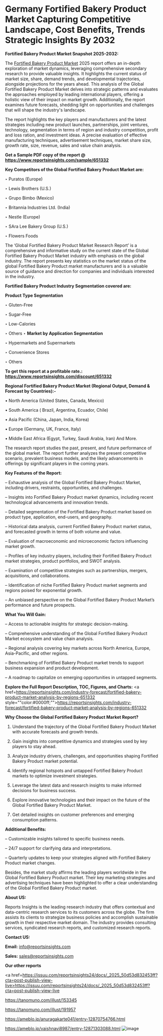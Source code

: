 # Germany Fortified Bakery Product Market Capturing Competitive Landscape, Cost Benefits, Trends Strategic Insights By 2032

<strong>Fortified Bakery Product Market Snapshot 2025-2032:</strong>

The <a href=https://www.reportsinsights.com/sample/651332>Fortified Bakery Product Market</a> 2025 report offers an in-depth exploration of market dynamics, leveraging comprehensive secondary research to provide valuable insights. It highlights the current status of market size, share, demand trends, and developmental trajectories, alongside projections for the years ahead. This analysis of the Global Fortified Bakery Product Market delves into strategic patterns and evaluates the approaches employed by leading international players, offering a holistic view of their impact on market growth. Additionally, the report examines future forecasts, shedding light on opportunities and challenges that will shape the industry's landscape.

The report highlights the key players and manufacturers and the latest strategies including new product launches, partnerships, joint ventures, technology, segmentation in terms of region and industry competition, profit and loss ration, and investment ideas. A precise evaluation of effective manufacturing techniques, advertisement techniques, market share size, growth rate, size, revenue, sales and value chain analysis.

<strong>Get a Sample PDF copy of the report @ <a href=https://www.reportsinsights.com/sample/651332 style=color:#0000ff;>https://www.reportsinsights.com/sample/651332</a></strong>

<strong>Key Competitors of the Global Fortified Bakery Product Market are:</strong>

‣ Puratos (Europe)

‣ Lewis Brothers (U.S.)

‣ Grupo Bimbo (Mexico)

‣ Britannia Industries Ltd. (India)

‣ Nestle (Europe)

‣ SAra Lee Bakery Group (U.S.)

‣ Flowers Foods

The ‘Global Fortified Bakery Product Market Research Report’ is a comprehensive and informative study on the current state of the Global Fortified Bakery Product Market industry with emphasis on the global industry. The report presents key statistics on the market status of the global Fortified Bakery Product market manufacturers and is a valuable source of guidance and direction for companies and individuals interested in the industry.

<strong>Fortified Bakery Product Industry Segmentation covered are:</strong>

<strong>Product Type Segmentation</strong>

‣ Gluten-Free

‣ Sugar-Free

‣ Low-Calories

‣ Others
‣ 
<strong>Market by Application Segmentation</strong>

‣ Hypermarkets and Supermarkets

‣ Convenience Stores

‣ Others

<strong>To get this report at a profitable rate.: <a href=https://www.reportsinsights.com/discount/651332 style=color:#0000ff;>https://www.reportsinsights.com/discount/651332</a></strong>

<strong>Regional Fortified Bakery Product Market (Regional Output, Demand &amp; Forecast by Countries):-</strong>

• North America (United States, Canada, Mexico)

• South America ( Brazil, Argentina, Ecuador, Chile)

• Asia Pacific (China, Japan, India, Korea)

• Europe (Germany, UK, France, Italy)

• Middle East Africa (Egypt, Turkey, Saudi Arabia, Iran) And More.

The research report studies the past, present, and future performance of the global market. The report further analyzes the present competitive scenario, prevalent business models, and the likely advancements in offerings by significant players in the coming years.

<strong>Key Features of the Report:</strong>

– Exhaustive analysis of the Global Fortified Bakery Product Market, including drivers, restraints, opportunities, and challenges.

– Insights into Fortified Bakery Product market dynamics, including recent technological advancements and innovation trends.

– Detailed segmentation of the Fortified Bakery Product market based on product type, application, end-users, and geography.

– Historical data analysis, current Fortified Bakery Product market status, and forecasted growth in terms of both volume and value.

– Evaluation of macroeconomic and microeconomic factors influencing market growth.

– Profiles of key industry players, including their Fortified Bakery Product market strategies, product portfolios, and SWOT analysis.

– Examination of competitive strategies such as partnerships, mergers, acquisitions, and collaborations.

– Identification of niche Fortified Bakery Product market segments and regions poised for exponential growth.

– An unbiased perspective on the Global Fortified Bakery Product Market’s performance and future prospects.

<strong>What You Will Gain:</strong>

– Access to actionable insights for strategic decision-making.

– Comprehensive understanding of the Global Fortified Bakery Product Market ecosystem and value chain analysis.

– Regional analysis covering key markets across North America, Europe, Asia-Pacific, and other regions.

– Benchmarking of Fortified Bakery Product market trends to support business expansion and product development.

– A roadmap to capitalize on emerging opportunities in untapped segments.

<strong>Explore the Full Report Description, TOC, Figures, and Charts:</strong>
<a href=https://reportsinsights.com/industry-forecast/fortified-bakery-product-market-analysis-by-regions-651332 style=""color:#0000ff;"">https://reportsinsights.com/industry-forecast/fortified-bakery-product-market-analysis-by-regions-651332</a>

<strong>Why Choose the Global Fortified Bakery Product Market Report?</strong>

1. Understand the trajectory of the Global Fortified Bakery Product Market with accurate forecasts and growth trends.

2. Gain insights into competitive dynamics and strategies used by key players to stay ahead.

3. Analyze industry drivers, challenges, and opportunities shaping Fortified Bakery Product market potential.

4. Identify regional hotspots and untapped Fortified Bakery Product markets to optimize investment strategies.

5. Leverage the latest data and research insights to make informed decisions for business success.

6. Explore innovative technologies and their impact on the future of the Global Fortified Bakery Product Market.

7. Get detailed insights on customer preferences and emerging consumption patterns.

<strong>Additional Benefits:</strong>

– Customizable insights tailored to specific business needs.

– 24/7 support for clarifying data and interpretations.

– Quarterly updates to keep your strategies aligned with Fortified Bakery Product market changes.

Besides, the market study affirms the leading players worldwide in the Global Fortified Bakery Product market. Their key marketing strategies and advertising techniques have been highlighted to offer a clear understanding of the Global Fortified Bakery Product market.

<strong><strong>About US</strong>:</strong>

Reports Insights is the leading research industry that offers contextual and data-centric research services to its customers across the globe. The firm assists its clients to strategize business policies and accomplish sustainable growth in their respective market domain. The industry provides consulting services, syndicated research reports, and customized research reports.

<strong>Contact US:</strong>

<p class=><b>Email:</b> <a href=mailto:info@reportsinsights.com>info@reportsinsights.com</a></p>
<p class=><b>Sales:</b> <a href=mailto:sales@reportsinsights.com>sales@reportsinsights.com</a></p>

<strong>Our other reports</strong>

<a href=https://issuu.com/reportsinsights24/docs/_2025_50d53d832453ff?cta=post-publish-view-live>https://issuu.com/reportsinsights24/docs/_2025_50d53d832453ff?cta=post-publish-view-live</a>

<a href=https://tanomuno.com/illust/153345>https://tanomuno.com/illust/153345</a>

<a href=https://tanomuno.com/illust/191957>https://tanomuno.com/illust/191957</a>

<a href=https://ameblo.jp/anuragakarte041/entry-12870754766.html>https://ameblo.jp/anuragakarte041/entry-12870754766.html</a>

<a href=https://ameblo.jp/vaishnavi8987/entry-12871303088.html>https://ameblo.jp/vaishnavi8987/entry-12871303088.html</a>
![image](https://github.com/user-attachments/assets/b0b7ff47-5427-42fa-b735-110183821d64)
